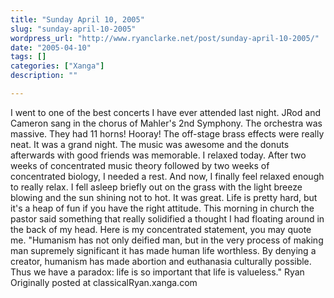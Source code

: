 ```yaml
---
title: "Sunday April 10, 2005"
slug: "sunday-april-10-2005"
wordpress_url: "http://www.ryanclarke.net/post/sunday-april-10-2005/"
date: "2005-04-10"
tags: []
categories: ["Xanga"]
description: ""

---
```


I went to one of the best concerts I have ever attended last night. JRod and Cameron sang in the chorus of Mahler's 2nd Symphony. The orchestra was massive. They had 11 horns! Hooray! The off-stage brass effects were really neat. It was a grand night. The music was awesome and the donuts afterwards with good friends was memorable.
 I relaxed today. After two weeks of concentrated music theory followed by two weeks of concentrated biology, I needed a rest. And now, I finally feel relaxed enough to really relax. I fell asleep briefly out on the grass with the light breeze blowing and the sun shining not to hot. It was great. Life is pretty hard, but it's a heap of fun if you have the right attitude.
 This morning in church the pastor said something that really solidified a thought I had floating around in the back of my head. Here is my concentrated statement, you may quote me.
 "Humanism has not only deified man, but in the very process of making man supremely significant it has made human life worthless. By denying a creator, humanism has made abortion and euthanasia culturally possible. Thus we have a paradox: life is so important that life is valueless."
 Ryan
Originally posted at classicalRyan.xanga.com

